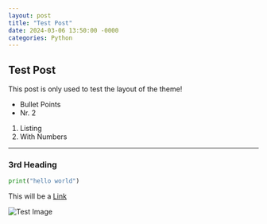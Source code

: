 ```yaml
---
layout: post
title: "Test Post"
date: 2024-03-06 13:50:00 -0000
categories: Python 
---
```


## Test Post
This post is only used to test the layout of the theme!

- Bullet Points
- Nr. 2

1. Listing
2. With Numbers

---

### 3rd Heading 

```python
print("hello world")
```

This will be a [Link](https://test.com)

![Test Image](https://sebiwtt.github.io/img/dog.png)